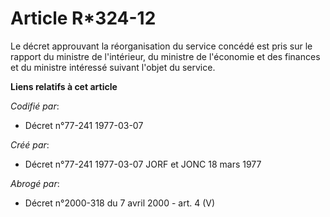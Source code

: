 # Article R*324-12

Le décret approuvant la réorganisation du service concédé est pris sur le rapport du ministre de l'intérieur, du ministre de
l'économie et des finances et du ministre intéressé suivant l'objet du service.

**Liens relatifs à cet article**

_Codifié par_:

  - Décret n°77-241 1977-03-07

_Créé par_:

  - Décret n°77-241 1977-03-07 JORF et JONC 18 mars 1977

_Abrogé par_:

  - Décret n°2000-318 du 7 avril 2000 - art. 4 (V)
